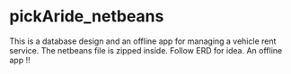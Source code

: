# pickAride_netbeans
This is a database design and an offline app for managing a vehicle rent service.
The netbeans file is zipped inside. 
Follow ERD for idea. 
An offline app !!
